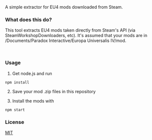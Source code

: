 A simple extractor for EU4 mods downloaded from Steam.

####

### What does this do?
This tool extracts EU4 mods taken directly from Steam's API (via
SteamWorkshopDownloaders, etc). It's assumed that your mods are in
/Documents/Paradox Interactive/Europa Universalis IV/mod.


<br>

### Usage

1) Get node.js and run
```
npm install
```

2) Save your mod .zip files in this repository

3) Install the mods with
```
npm start
```

### License
[MIT](/LICENSE)
